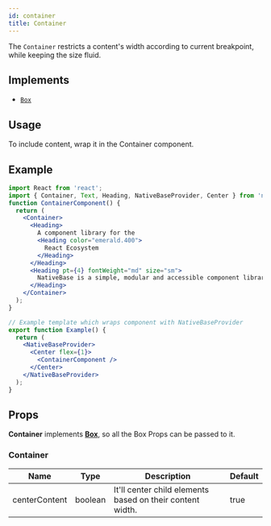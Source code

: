 ```yaml
---
id: container
title: Container
---
```


The `Container` restricts a content's width according to current breakpoint, while keeping the size fluid.

## Implements

- [`Box`](box.md)

## Usage

To include content, wrap it in the Container component.

## Example

```jsx isLive=true
import React from 'react';
import { Container, Text, Heading, NativeBaseProvider, Center } from 'native-base';
function ContainerComponent() {
  return (
    <Container>
      <Heading>
        A component library for the
        <Heading color="emerald.400">
          React Ecosystem
        </Heading>
      </Heading>
      <Heading pt={4} fontWeight="md" size="sm">
        NativeBase is a simple, modular and accessible component library that gives you building blocks to build you React applications.
      </Heading>
    </Container>
  );
}

// Example template which wraps component with NativeBaseProvider
export function Example() {
  return (
    <NativeBaseProvider>
      <Center flex={1}>
        <ContainerComponent />
      </Center>
    </NativeBaseProvider>
  );
}
```

## Props

**Container** implements **[Box](box.md)**, so all the Box Props can be passed to it.

### Container

| Name          | Type    | Description                                               | Default |
| ------------- | ------- | --------------------------------------------------------- | ------- |
| centerContent | boolean | It'll center child elements based on their content width. | true    |
